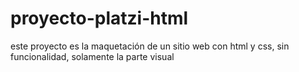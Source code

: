 # proyecto-platzi-html
este proyecto es la maquetación de un sitio web con html y css, sin funcionalidad, solamente la parte visual
